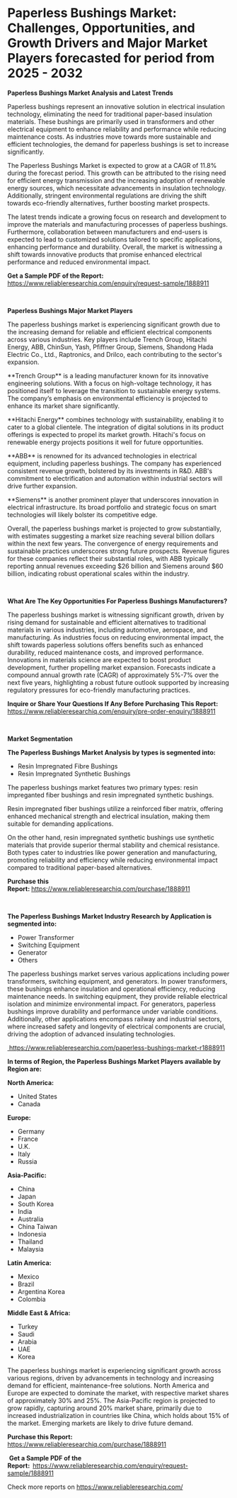 <p><h1>Paperless Bushings Market: Challenges, Opportunities, and Growth Drivers and Major Market Players forecasted for period from 2025 - 2032</h1></p><p><strong>Paperless Bushings Market Analysis and Latest Trends</strong></p>
<p><p>Paperless bushings represent an innovative solution in electrical insulation technology, eliminating the need for traditional paper-based insulation materials. These bushings are primarily used in transformers and other electrical equipment to enhance reliability and performance while reducing maintenance costs. As industries move towards more sustainable and efficient technologies, the demand for paperless bushings is set to increase significantly.</p><p>The Paperless Bushings Market is expected to grow at a CAGR of 11.8% during the forecast period. This growth can be attributed to the rising need for efficient energy transmission and the increasing adoption of renewable energy sources, which necessitate advancements in insulation technology. Additionally, stringent environmental regulations are driving the shift towards eco-friendly alternatives, further boosting market prospects. </p><p>The latest trends indicate a growing focus on research and development to improve the materials and manufacturing processes of paperless bushings. Furthermore, collaboration between manufacturers and end-users is expected to lead to customized solutions tailored to specific applications, enhancing performance and durability. Overall, the market is witnessing a shift towards innovative products that promise enhanced electrical performance and reduced environmental impact.</p></p>
<p><strong>Get a Sample PDF of the Report:&nbsp;</strong> <a href="https://www.reliableresearchiq.com/enquiry/request-sample/1888911?utm_campaign=1087&utm_medium=2&utm_source=Github&utm_content=ia&utm_term=14012025&utm_id=paperless-bushings">https://www.reliableresearchiq.com/enquiry/request-sample/1888911</a></p>
<p>&nbsp;</p>
<p><strong>Paperless Bushings Major Market Players</strong></p>
<p><p>The paperless bushings market is experiencing significant growth due to the increasing demand for reliable and efficient electrical components across various industries. Key players include Trench Group, Hitachi Energy, ABB, ChinSun, Yash, Pfiffner Group, Siemens, Shandong Hada Electric Co., Ltd., Raptronics, and Drilco, each contributing to the sector's expansion.</p><p>**Trench Group** is a leading manufacturer known for its innovative engineering solutions. With a focus on high-voltage technology, it has positioned itself to leverage the transition to sustainable energy systems. The company’s emphasis on environmental efficiency is projected to enhance its market share significantly.</p><p>**Hitachi Energy** combines technology with sustainability, enabling it to cater to a global clientele. The integration of digital solutions in its product offerings is expected to propel its market growth. Hitachi's focus on renewable energy projects positions it well for future opportunities.</p><p>**ABB** is renowned for its advanced technologies in electrical equipment, including paperless bushings. The company has experienced consistent revenue growth, bolstered by its investments in R&D. ABB's commitment to electrification and automation within industrial sectors will drive further expansion.</p><p>**Siemens** is another prominent player that underscores innovation in electrical infrastructure. Its broad portfolio and strategic focus on smart technologies will likely bolster its competitive edge.</p><p>Overall, the paperless bushings market is projected to grow substantially, with estimates suggesting a market size reaching several billion dollars within the next few years. The convergence of energy requirements and sustainable practices underscores strong future prospects. Revenue figures for these companies reflect their substantial roles, with ABB typically reporting annual revenues exceeding $26 billion and Siemens around $60 billion, indicating robust operational scales within the industry.</p></p>
<p>&nbsp;</p>
<p><strong>What Are The Key Opportunities For Paperless Bushings Manufacturers?</strong></p>
<p><p>The paperless bushings market is witnessing significant growth, driven by rising demand for sustainable and efficient alternatives to traditional materials in various industries, including automotive, aerospace, and manufacturing. As industries focus on reducing environmental impact, the shift towards paperless solutions offers benefits such as enhanced durability, reduced maintenance costs, and improved performance. Innovations in materials science are expected to boost product development, further propelling market expansion. Forecasts indicate a compound annual growth rate (CAGR) of approximately 5%-7% over the next five years, highlighting a robust future outlook supported by increasing regulatory pressures for eco-friendly manufacturing practices.</p></p>
<p><strong>Inquire or Share Your Questions If Any Before Purchasing This Report:</strong> <a href="https://www.reliableresearchiq.com/enquiry/pre-order-enquiry/1888911?utm_campaign=1087&utm_medium=2&utm_source=Github&utm_content=ia&utm_term=14012025&utm_id=paperless-bushings">https://www.reliableresearchiq.com/enquiry/pre-order-enquiry/1888911</a></p>
<p>&nbsp;</p>
<p><strong>Market Segmentation</strong></p>
<p><strong>The Paperless Bushings Market Analysis by types is segmented into:</strong></p>
<p><ul><li>Resin Impregnated Fibre Bushings</li><li>Resin Impregnated Synthetic Bushings</li></ul></p>
<p><p>The paperless bushings market features two primary types: resin impreganted fiber bushings and resin impregnated synthetic bushings. </p><p>Resin impregnated fiber bushings utilize a reinforced fiber matrix, offering enhanced mechanical strength and electrical insulation, making them suitable for demanding applications. </p><p>On the other hand, resin impregnated synthetic bushings use synthetic materials that provide superior thermal stability and chemical resistance. Both types cater to industries like power generation and manufacturing, promoting reliability and efficiency while reducing environmental impact compared to traditional paper-based alternatives.</p></p>
<p><strong>Purchase this Report:&nbsp;</strong><a href="https://www.reliableresearchiq.com/purchase/1888911?utm_campaign=1087&utm_medium=2&utm_source=Github&utm_content=ia&utm_term=14012025&utm_id=paperless-bushings">https://www.reliableresearchiq.com/purchase/1888911</a></p>
<p>&nbsp;</p>
<p><strong>The Paperless Bushings Market Industry Research by Application is segmented into:</strong></p>
<p><ul><li>Power Transformer</li><li>Switching Equipment</li><li>Generator</li><li>Others</li></ul></p>
<p><p>The paperless bushings market serves various applications including power transformers, switching equipment, and generators. In power transformers, these bushings enhance insulation and operational efficiency, reducing maintenance needs. In switching equipment, they provide reliable electrical isolation and minimize environmental impact. For generators, paperless bushings improve durability and performance under variable conditions. Additionally, other applications encompass railway and industrial sectors, where increased safety and longevity of electrical components are crucial, driving the adoption of advanced insulating technologies.</p></p>
<p><a href="https://www.reliableresearchiq.com/paperless-bushings-market-r1888911?utm_campaign=1087&utm_medium=2&utm_source=Github&utm_content=ia&utm_term=14012025&utm_id=paperless-bushings">&nbsp;https://www.reliableresearchiq.com/paperless-bushings-market-r1888911</a></p>
<p><strong>In terms of Region, the Paperless Bushings Market Players available by Region are:</strong></p>
<p>
    <p> <strong> North America: </strong>
        <ul>
            <li>United States</li>
            <li>Canada</li>
        </ul>
        </p> 
    <p> <strong> Europe: </strong>
        <ul>
            <li>Germany</li>
            <li>France</li>
            <li>U.K.</li>
            <li>Italy</li>
            <li>Russia</li>
        </ul>
        </p> 
    <p> <strong> Asia-Pacific: </strong>
        <ul>
            <li>China</li>
            <li>Japan</li>
            <li>South Korea</li>
            <li>India</li>
            <li>Australia</li>
            <li>China Taiwan</li>
            <li>Indonesia</li>
            <li>Thailand</li>
            <li>Malaysia</li>
        </ul>
        </p> 
    <p> <strong> Latin America: </strong>
        <ul>
            <li>Mexico</li>
            <li>Brazil</li>
            <li>Argentina Korea</li>
            <li>Colombia</li>
        </ul>
        </p> 
    <p> <strong> Middle East & Africa: </strong>
        <ul>
            <li>Turkey</li>
            <li>Saudi</li>
            <li>Arabia</li>
            <li>UAE</li>
            <li>Korea</li>
        </ul>
    </p>
    </p>
<p><p>The paperless bushings market is experiencing significant growth across various regions, driven by advancements in technology and increasing demand for efficient, maintenance-free solutions. North America and Europe are expected to dominate the market, with respective market shares of approximately 30% and 25%. The Asia-Pacific region is projected to grow rapidly, capturing around 20% market share, primarily due to increased industrialization in countries like China, which holds about 15% of the market. Emerging markets are likely to drive future demand.</p></p>
<p><strong>Purchase this Report: </strong><a href="https://www.reliableresearchiq.com/purchase/1888911?utm_campaign=1087&utm_medium=2&utm_source=Github&utm_content=ia&utm_term=14012025&utm_id=paperless-bushings">https://www.reliableresearchiq.com/purchase/1888911</a></p>
<p>&nbsp;<strong>Get a Sample PDF of the Report:&nbsp;&nbsp;</strong><a href="https://www.reliableresearchiq.com/enquiry/request-sample/1888911?utm_campaign=1087&utm_medium=2&utm_source=Github&utm_content=ia&utm_term=14012025&utm_id=paperless-bushings">https://www.reliableresearchiq.com/enquiry/request-sample/1888911</a></p>
<p><strong></strong></p>
<p>Check more reports on <a href="https://www.reliableresearchiq.com/?utm_campaign=1087&utm_medium=2&utm_source=Github&utm_content=ia&utm_term=14012025&utm_id=paperless-bushings">https://www.reliableresearchiq.com/</a></p>